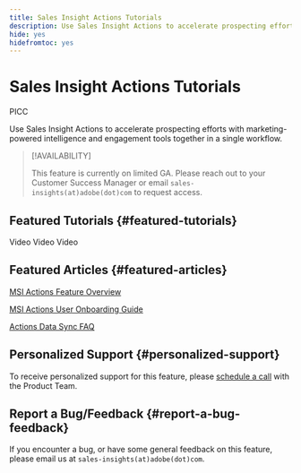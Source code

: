 ```yaml
---
title: Sales Insight Actions Tutorials
description: Use Sales Insight Actions to accelerate prospecting efforts with marketing-powered intelligence and engagement tools together in a single workflow.
hide: yes
hidefromtoc: yes
---
```

# Sales Insight Actions Tutorials

PICC

Use Sales Insight Actions to accelerate prospecting efforts with marketing-powered intelligence and engagement tools together in a single workflow.

>[!AVAILABILITY]
>
>This feature is currently on limited GA. Please reach out to your Customer Success Manager or email `sales-insights(at)adobe(dot)com` to request access.

## Featured Tutorials {#featured-tutorials}

Video Video Video

## Featured Articles {#featured-articles}

[MSI Actions Feature Overview](https://experienceleague.adobe.com/docs/marketo/using/product-docs/marketo-sales-insight/actions/msi-actions-feature-overview.html)

[MSI Actions User Onboarding Guide](https://experienceleague.adobe.com/docs/marketo/using/product-docs/marketo-sales-insight/actions/getting-started/msi-actions-user-onboarding-guide.html)

[Actions Data Sync FAQ](https://experienceleague.adobe.com/docs/marketo/using/product-docs/marketo-sales-insight/actions/admin/actions-data-sync-faq.html)

## Personalized Support {#personalized-support}

To receive personalized support for this feature, please [schedule a call](https://outlook.office365.com/owa/calendar/AdobeInc1@adobe.onmicrosoft.com/bookings/) with the Product Team.

## Report a Bug/Feedback {#report-a-bug-feedback}

If you encounter a bug, or have some general feedback on this feature, please email us at `sales-insights(at)adobe(dot)com`.
